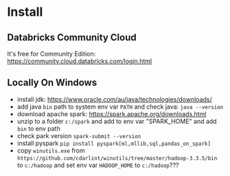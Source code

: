 # Install

## Databricks Community Cloud
It's free for Community Edition: https://community.cloud.databricks.com/login.html

## Locally On Windows
- install jdk: https://www.oracle.com/au/java/technologies/downloads/
- add java `bin` path to system env var `PATH` and check java: `java --version`
- download apache spark: https://spark.apache.org/downloads.html
- unzip to a folder `c:/spark` and add to env var "SPARK_HOME" and add `bin` to env path
- check park version `spark-submit --version`
- install pyspark `pip install pyspark[ml,mllib,sql,pandas_on_spark]`
- copy `winutils.exe` from `https://github.com/cdarlint/winutils/tree/master/hadoop-3.3.5/bin` to `c:/hadoop`
  and set env var `HADOOP_HOME` to `c:/hadoop`???
